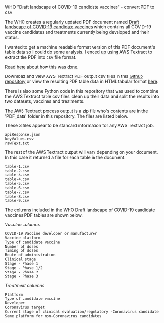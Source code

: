 WHO "Draft landscape of COVID-19 candidate vaccines" - convert PDF to csv

The WHO creates a regularly updated PDF document named <a href="https://www.who.int/publications/m/item/draft-landscape-of-covid-19-candidate-vaccines" target="_blank" rel="noopener noreferrer">Draft landscape of COVID-19 candidate vaccines</a> which contains all COVID-19 vaccine candidates and treatments currently being developed and their status.

I wanted to get a machine readable format version of this PDF document's table data so I could do some analysis. I ended up using AWS Textract to extract the PDF into csv file format. 

Read <a href="https://009co.com/?page_id=1212" target="_blank">here</a> about how this was done.

Download and view AWS Textract PDF output csv files in this <a href="https://github.com/sitrucp/who_vaccine_landscape">Github repository</a> or view the resulting PDF table data  in HTML tabular format <a href="https://sitrucp.github.io/who_vaccine_landscape">here</a>.

There is also some Python code in this repository that was used to combine the AWS Textract table csv files, clean up their data and split the results into two datasets, vaccines and treatments.

The AWS Textract process output is a zip file who's contents are in the 'PDF_data' folder in this repository. The files are listed below.

These 3 files appear to be standard information for any AWS Textract job.

    apiResponse.json
    keyValues.csv
    rawText.txt

The rest of the AWS Textract output will vary depending on your document. In this case it returned a file for each table in the document.

    table-1.csv
    table-2.csv
    table-3.csv
    table-4.csv
    table-5.csv
    table-6.csv
    table-7.csv
    table-8.csv
    table-9.csv

The columns included in the WHO Draft landscape of COVID-19 candidate vaccines PDF tables are shown below.

*Vaccine columns*

    COVID-19 Vaccine developer or manufacturer
    Vaccine platform
    Type of candidate vaccine
    Number of doses
    Timing of doses
    Route of administration
    Clinical stage
    Stage - Phase 1
    Stage - Phase 1/2
    Stage - Phase 2
    Stage - Phase 3

*Treatment columns*

    Platform
    Type of candidate vaccine
    Developer
    Coronavirus target
    Current stage of clinical evaluation/regulatory -Coronavirus candidate
    Same platform for non-Coronavirus candidates